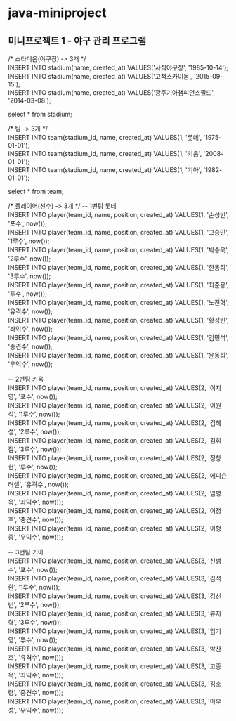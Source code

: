 # java-miniproject
## 미니프로젝트 1 - 야구 관리 프로그램

/* 스타디움(야구장) -> 3개 */ <br>
INSERT INTO stadium(name, created_at) VALUES('사직야구장', '1985-10-14');<br>
INSERT INTO stadium(name, created_at) VALUES('고척스카이돔', '2015-09-15');<br>
INSERT INTO stadium(name, created_at) VALUES('광주기아챔피언스필드', '2014-03-08');<br>

select * from stadium;


/* 팀 -> 3개 */<br>
INSERT INTO team(stadium_id, name, created_at) VALUES(1, '롯데', '1975-01-01');<br>
INSERT INTO team(stadium_id, name, created_at) VALUES(1, '키움', '2008-01-01');<br>
INSERT INTO team(stadium_id, name, created_at) VALUES(1, '기아', '1982-01-01');<br>

select * from team;


/* 플레이어(선수) -> 3개 */
-- 1번팀 롯데<br>
INSERT INTO player(team_id, name, position, created_at) VALUES(1, '손성빈', '포수', now());<br>
INSERT INTO player(team_id, name, position, created_at) VALUES(1, '고승민', '1루수', now());<br>
INSERT INTO player(team_id, name, position, created_at) VALUES(1, '박승욱', '2루수', now());<br>
INSERT INTO player(team_id, name, position, created_at) VALUES(1, '한동희', '3루수', now());<br>
INSERT INTO player(team_id, name, position, created_at) VALUES(1, '최준용', '투수', now());<br>
INSERT INTO player(team_id, name, position, created_at) VALUES(1, '노진혁', '유격수', now());<br>
INSERT INTO player(team_id, name, position, created_at) VALUES(1, '황성빈', '좌익수', now());<br>
INSERT INTO player(team_id, name, position, created_at) VALUES(1, '김민석', '중견수', now());<br>
INSERT INTO player(team_id, name, position, created_at) VALUES(1, '윤동희', '우익수', now());<br>

-- 2번팀 키움<br>
INSERT INTO player(team_id, name, position, created_at) VALUES(2, '이지영', '포수', now());<br>
INSERT INTO player(team_id, name, position, created_at) VALUES(2, '이원석', '1루수', now());<br>
INSERT INTO player(team_id, name, position, created_at) VALUES(2, '김혜성', '2루수', now());<br>
INSERT INTO player(team_id, name, position, created_at) VALUES(2, '김휘집', '3루수', now());<br>
INSERT INTO player(team_id, name, position, created_at) VALUES(2, '정창헌', '투수', now());<br>
INSERT INTO player(team_id, name, position, created_at) VALUES(2, '에디슨러셀', '유격수', now());<br>
INSERT INTO player(team_id, name, position, created_at) VALUES(2, '임병욱', '좌익수', now());<br>
INSERT INTO player(team_id, name, position, created_at) VALUES(2, '이정후', '중견수', now());<br>
INSERT INTO player(team_id, name, position, created_at) VALUES(2, '이형종', '우익수', now());<br>

-- 3번팀 기아<br>
INSERT INTO player(team_id, name, position, created_at) VALUES(3, '신범수', '포수', now());<br>
INSERT INTO player(team_id, name, position, created_at) VALUES(3, '김석환', '1루수', now());<br>
INSERT INTO player(team_id, name, position, created_at) VALUES(3, '김선빈', '2루수', now());<br>
INSERT INTO player(team_id, name, position, created_at) VALUES(3, '류지혁', '3루수', now());<br>
INSERT INTO player(team_id, name, position, created_at) VALUES(3, '임기영', '투수', now());<br>
INSERT INTO player(team_id, name, position, created_at) VALUES(3, '박찬호', '유격수', now());<br>
INSERT INTO player(team_id, name, position, created_at) VALUES(3, '고종욱', '좌익수', now());<br>
INSERT INTO player(team_id, name, position, created_at) VALUES(3, '김호령', '중견수', now());<br>
INSERT INTO player(team_id, name, position, created_at) VALUES(3, '이우성', '우익수', now());<br>